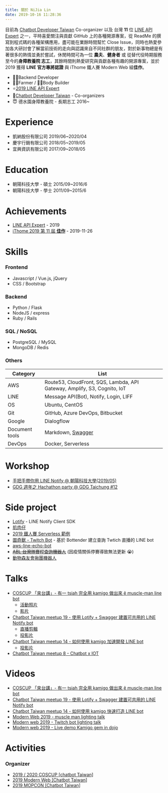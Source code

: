 ```yaml
---
title: 關於 NiJia Lin
date: 2019-10-16 11:28:36
---
```


目前為 [Chatbot Developer Taiwan](https://www.facebook.com/groups/chatbot.tw/) Co-organizer 以及 台灣 **11** 位 [LINE API Expert](https://www.line-community.me/contributors) 之一，平時喜愛關注與貢獻 GitHub 上的各種開源專案，從 ReadMe 的撰寫到程式碼的各種架構應用，盡可能在業餘時間幫忙 Close Issue，同時也熱愛參加各大研討會了解當前技術的走向與認識來自不同社群的朋友，對於新事物總是有著很多的熱情並勇於嘗試，休閒時間可為一位 **農夫**、**健身者** 或 從替代役時期服務至今的**身障教養院 志工**，其餘時間則熱愛研究與貢獻各種有趣的開源專案，並於 2019 獲得 **LINE 官方專將認證** 與 iThome 鐵人賽 Modern Web 組**佳作**。

- 👊🐛Backend Developer
- 👨‍🌾Farmer / 🏋️‍♂️Body Builder
- ⭐️[2019 LINE API Expert](https://www.line-community.me/contributors/detail?apiId=0037F00001fJ0NHQA0)
- 👾[Chatbot Developer Taiwan](https://www.facebook.com/groups/chatbot.tw/) - Co-organizers
- 😇 德水園身障教養院 - 長期志工 2016~

# Experience

- 凱納股份有限公司 2019/06~2020/04
- 慶宇行銷有限公司 2018/05~2019/05
- 宜興資訊有限公司 2017/09~2018/05

# Education

- 朝陽科技大學 - 碩士 2015/09~2016/6
- 朝陽科技大學 - 學士 2011/09~2015/6

# Achievements

- [LINE API Expert](https://www.line-community.me/contributors/detail?apiId=0037F00001fJ0NHQA0) - 2019
- [iThome 2019 第 11 屆 **佳作**](https://ithelp.ithome.com.tw/announces/48) - 2019-11-26

# Skills

### Frontend

- Javascript / Vue.js, jQuery
- CSS / Bootstrap

### Backend

- Python / Flask
- NodeJS / express
- Ruby / Rails

### SQL / NoSQL

- PostgreSQL / MySQL
- MongoDB / Redis

### Others

| Category       | List                                                                      |
| -------------- | ------------------------------------------------------------------------- |
| AWS            | Route53, CloudFront, SQS, Lambda, API Gateway, Amplify, S3, Cognito, IoT  |
| LINE           | Message API(Bot), Notify, Login, LIFF                                     |
| OS             | Ubuntu, CentOS                                                            |
| Git            | GitHub, Azure DevOps, Bitbucket                                           |
| Google         | Dialogflow                                                                |
| Document tools | Markdown, [Swagger](https://github.com/louis70109/aws-swagger-wsgi-flask) |
| DevOps         | Docker, Serverless                                                        |

# Workshop

- [手把手帶你用 LINE Notify @ 朝陽科技大學(2019/05)](https://www.slideshare.net/JiaYuLin6/step-by-step-to-use-line-notify-20190527)
- [GDG 週年之 Hachathon party @ GDG Taichung #12](https://www.meetup.com/GDGTaichung/events/266686542/)

# Side project

- [Lotify](https://github.com/louis70109/lotify) - LINE Notify Client SDK
- [肌肉仔](https://github.com/louis70109/muscle_man)
- [2019 鐵人賽 Serverless 範例](https://github.com/louis70109/aws-python-line-api)
- [圖奇獸 - Twitch Bot](https://github.com/louis70109/Twitch-Bot) - 基於 Bottender 建立查詢 Twtich 直播的 LINE bot
- [aws-line-echo-bot](https://github.com/louis70109/aws-line-echo-bot)
- ~~[ABL 台灣隊賽程查詢機器人](https://github.com/louis70109/Taiwan-ABL-games)~~ (因疫情關係停賽導致無法更新 😭)
- [動物森友會揪團機器人](https://github.com/louis70109/animal-crossing-bot)

# Talks

- [COSCUP 「來台講」- 有一 tsiah 完全用 kamigo 做出來 ê muscle-man line bot](https://coscup2019.kktix.cc/events/coscup-taigi2019?)
  - [活動照片](https://www.flickr.com/photos/coscup/49694567242/in/album-72157713607815171/)
  - [影片](https://www.youtube.com/watch?v=wXV8aPj1Ibo&list=PLqfib4St70XNIzROJgyALYAdp-sQmfK0m&index=3)
- [Chatbot Taiwan meetup 19 - 使用 Lotify + Swagger 建置可共用的 LINE Notify bot](https://chatbots.kktix.cc/events/meetup-019)
  - [直播剪輯](https://www.youtube.com/watch?v=agYVz6dzh1I)
  - [投影片](https://www.slideshare.net/JiaYuLin6/build-line-notify-bot-by-lotify-and-create-client-library-by-swagger-20200527-234623929)
- [Chatbot Taiwan meetup 14 - 如何使用 kamigo 加速開發 LINE bot](https://chatbots.kktix.cc/events/meetup-014)
  - [投影片](https://www.slideshare.net/JiaYuLin6/kamigo-reviews-20191127-198374007)
- [Chatbot Taiwan meetup 8 - Chatbot x IOT](https://chatbots.kktix.cc/events/meetup-008)

# Videos

- [COSCUP 「來台講」- 有一 tsiah 完全用 kamigo 做出來 ê muscle-man line bot](https://www.youtube.com/watch?v=wXV8aPj1Ibo&list=PLqfib4St70XNIzROJgyALYAdp-sQmfK0m&index=3)
- [Chatbot Taiwan meetup 19 - 使用 Lotify + Swagger 建置可共用的 LINE Notify bot](https://www.youtube.com/watch?v=agYVz6dzh1I)
- [Chatbot Taiwan meetup 14 - 如何使用 kamigo 快速打造 LINE bot](https://youtu.be/EJgfjrfVZPo)
- [Modern Web 2019 - muscle man lighting talk](https://www.youtube.com/watch?v=0UUFH_nysFY)
- [Modern web 2019 - Twitch bot lighting talk](https://www.youtube.com/watch?v=Plt9Hbt3P_I)
- [Modern web 2019 - Live demo Kamigo gem in dojo](https://www.youtube.com/watch?v=rtULUl1eyXo)

# Activities

### Organizer

- [2019 / 2020 COSCUP [chatbot Taiwan]](https://coscup.org/2019/)
- [2019 Modern Web [Chatbot Taiwan]](https://modernweb.tw/2019/index.html)
- [2019 MOPCON [Chatbot Taiwan]](https://mopcon.org/2019/community/)
